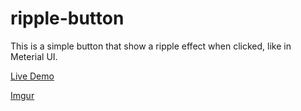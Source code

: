 # ripple-button

This is a simple button that show a ripple effect when clicked, like in Meterial UI.

[Live Demo](https://ripple-button.netlify.app/)

[Imgur](https://i.imgur.com/KmXD5DX.png)